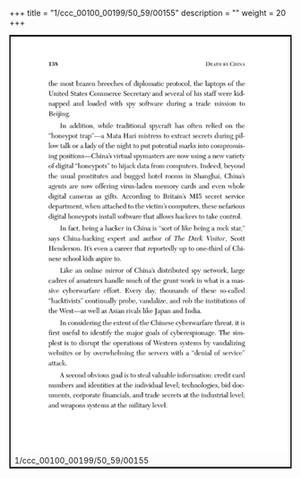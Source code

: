 +++
title = "1/ccc_00100_00199/50_59/00155"
description = ""
weight = 20
+++

<table style="border:2px solid black;max-width:800px;max-height:800px;" 
><tr><td>
<img class="center-fit-jpg"
src="/jpg_/out_jpg_dbc_155.jpg">
1/ccc_00100_00199/50_59/00155
</img></td></tr></table>
